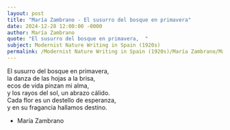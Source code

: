 ```yaml
---
layout: post
title: "María Zambrano - El susurro del bosque en primavera"
date: 2024-12-28 12:00:00 -0000
author: María Zambrano
quote: "El susurro del bosque en primavera,  "
subject: Modernist Nature Writing in Spain (1920s)
permalink: /Modernist Nature Writing in Spain (1920s)/María Zambrano/María Zambrano - El susurro del bosque en primavera
---
```


El susurro del bosque en primavera,  
la danza de las hojas a la brisa,  
ecos de vida pinzan mi alma,  
y los rayos del sol, un abrazo cálido.  
Cada flor es un destello de esperanza,  
y en su fragancia hallamos destino.

- María Zambrano
